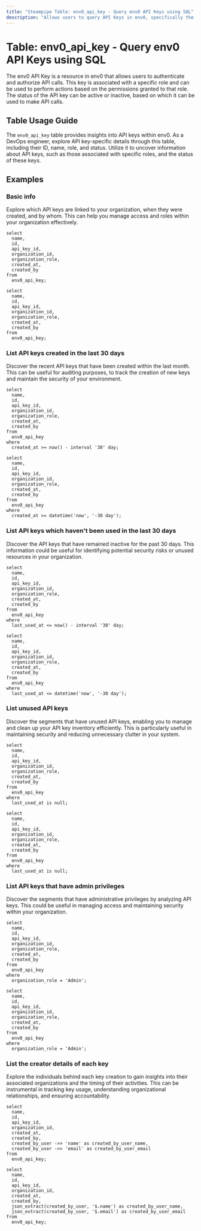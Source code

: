 ```yaml
---
title: "Steampipe Table: env0_api_key - Query env0 API Keys using SQL"
description: "Allows users to query API Keys in env0, specifically the details of each API key such as its ID, name, role, and status."
---
```


# Table: env0_api_key - Query env0 API Keys using SQL

The env0 API Key is a resource in env0 that allows users to authenticate and authorize API calls. This key is associated with a specific role and can be used to perform actions based on the permissions granted to that role. The status of the API key can be active or inactive, based on which it can be used to make API calls.

## Table Usage Guide

The `env0_api_key` table provides insights into API keys within env0. As a DevOps engineer, explore API key-specific details through this table, including their ID, name, role, and status. Utilize it to uncover information about API keys, such as those associated with specific roles, and the status of these keys.

## Examples

### Basic info
Explore which API keys are linked to your organization, when they were created, and by whom. This can help you manage access and roles within your organization effectively.

```sql+postgres
select
  name,
  id,
  api_key_id,
  organization_id,
  organization_role,
  created_at,
  created_by
from
  env0_api_key;
```

```sql+sqlite
select
  name,
  id,
  api_key_id,
  organization_id,
  organization_role,
  created_at,
  created_by
from
  env0_api_key;
```

### List API keys created in the last 30 days
Discover the recent API keys that have been created within the last month. This can be useful for auditing purposes, to track the creation of new keys and maintain the security of your environment.

```sql+postgres
select
  name,
  id,
  api_key_id,
  organization_id,
  organization_role,
  created_at,
  created_by
from
  env0_api_key
where
  created_at >= now() - interval '30' day;
```

```sql+sqlite
select
  name,
  id,
  api_key_id,
  organization_id,
  organization_role,
  created_at,
  created_by
from
  env0_api_key
where
  created_at >= datetime('now', '-30 day');
```

### List API keys which haven't been used in the last 30 days
Discover the API keys that have remained inactive for the past 30 days. This information could be useful for identifying potential security risks or unused resources in your organization.

```sql+postgres
select
  name,
  id,
  api_key_id,
  organization_id,
  organization_role,
  created_at,
  created_by
from
  env0_api_key
where
  last_used_at <= now() - interval '30' day;
```

```sql+sqlite
select
  name,
  id,
  api_key_id,
  organization_id,
  organization_role,
  created_at,
  created_by
from
  env0_api_key
where
  last_used_at <= datetime('now', '-30 day');
```

### List unused API keys
Discover the segments that have unused API keys, enabling you to manage and clean up your API key inventory efficiently. This is particularly useful in maintaining security and reducing unnecessary clutter in your system.

```sql+postgres
select
  name,
  id,
  api_key_id,
  organization_id,
  organization_role,
  created_at,
  created_by
from
  env0_api_key
where
  last_used_at is null;
```

```sql+sqlite
select
  name,
  id,
  api_key_id,
  organization_id,
  organization_role,
  created_at,
  created_by
from
  env0_api_key
where
  last_used_at is null;
```

### List API keys that have admin privileges
Discover the segments that have administrative privileges by analyzing API keys. This could be useful in managing access and maintaining security within your organization.

```sql+postgres
select
  name,
  id,
  api_key_id,
  organization_id,
  organization_role,
  created_at,
  created_by
from
  env0_api_key
where
  organization_role = 'Admin';
```

```sql+sqlite
select
  name,
  id,
  api_key_id,
  organization_id,
  organization_role,
  created_at,
  created_by
from
  env0_api_key
where
  organization_role = 'Admin';
```

### List the creator details of each key
Explore the individuals behind each key creation to gain insights into their associated organizations and the timing of their activities. This can be instrumental in tracking key usage, understanding organizational relationships, and ensuring accountability.

```sql+postgres
select
  name,
  id,
  api_key_id,
  organization_id,
  created_at,
  created_by,
  created_by_user ->> 'name' as created_by_user_name,
  created_by_user ->> 'email' as created_by_user_email
from
  env0_api_key;
```

```sql+sqlite
select
  name,
  id,
  api_key_id,
  organization_id,
  created_at,
  created_by,
  json_extract(created_by_user, '$.name') as created_by_user_name,
  json_extract(created_by_user, '$.email') as created_by_user_email
from
  env0_api_key;
```